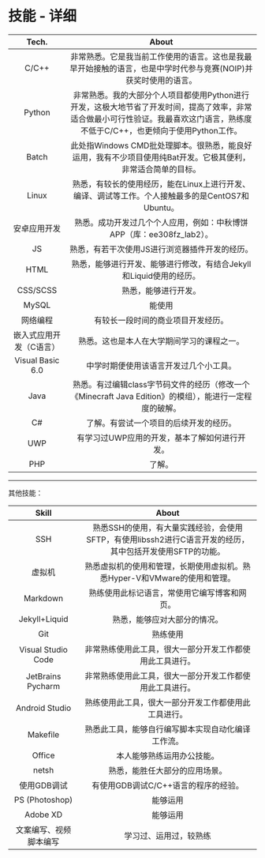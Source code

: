 # 技能 - 详细

|          Tech.          |                            About                             |
| :---------------------: | :----------------------------------------------------------: |
|    C/C++     | 非常熟悉。它是我当前工作使用的语言。这也是我最早开始接触的语言，也是中学时代参与竞赛(NOIP)并获奖时使用的语言。 |
|    Python    | 非常熟悉。我的大部分个人项目都使用Python进行开发，这极大地节省了开发时间，提高了效率，非常适合做最小可行性验证。我最喜欢这门语言，熟练度不低于C/C++，也更倾向于使用Python工作。 |
|    Batch     | 此处指Windows CMD批处理脚本。很熟悉，能良好运用，我有不少项目使用纯Bat开发。它极其便利，非常适合简单的目标。 |
|    Linux     | 熟悉，有较长的使用经历，能在Linux上进行开发、编译、调试等工作。个人接触最多的是CentOS7和Ubuntu。 |
|      安卓应用开发       | 熟悉。成功开发过几个个人应用，例如：中秋博饼APP（库：ee308fz_lab2）。 |
|           JS            |                熟悉，有若干次使用JS进行浏览器插件开发的经历。                |
|          HTML           | 熟悉，能够进行开发、能够进行修改，有结合Jekyll和Liquid使用的经历。 |
|        CSS/SCSS         |                     熟悉，能够进行开发。                     |
|          MySQL          |            能使用            |
|        网络编程         | 有较长一段时间的商业项目开发经历。 |
| 嵌入式应用开发（C语言） |          熟悉。这也是本人在大学期间学习的课程之一。          |
|    Visual Basic 6.0     | 中学时期便使用该语言开发过几个小工具。 |
|          Java           | 熟悉。有过编辑class字节码文件的经历（修改一个《Minecraft Java Edition》的模组），能进行一定程度的破解。 |
|           C#            |            了解。有尝试一个项目的后续开发的经历。            |
|           UWP           |        有学习过UWP应用的开发，基本了解如何进行开发。         |
|           PHP           |                            了解。                            |

---

其他技能：

|         Skill          |                            About                             |
| :--------------------: | :----------------------------------------------------------: |
|          SSH           | 熟悉SSH的使用，有大量实践经验，会使用SFTP，有使用libssh2进行C语言开发的经历，其中包括开发使用SFTP的功能。 |
|         虚拟机         | 熟悉虚拟机的使用和管理，长期使用虚拟机。熟悉Hyper-V和VMware的使用和管理。 |
|        Markdown        |         熟练使用此标记语言，常使用它编写博客和网页。         |
|     Jekyll+Liquid      |                 熟悉，能够应对大部分的情况。                 |
|          Git           |                           熟练使用                           |
|   Visual Studio Code   |   非常熟练使用此工具，很大一部分开发工作都使用此工具进行。   |
|   JetBrains Pycharm    |   非常熟练使用此工具，很大一部分开发工作都使用此工具进行。   |
|     Android Studio     |     熟练使用此工具，很大一部分开发工作都使用此工具进行。     |
|        Makefile        |      熟悉此工具，能够自行编写脚本实现自动化编译工作流。      |
|         Office         |                  本人能够熟练运用办公技能。                  |
|         netsh          |                熟悉，能胜任大部分的应用场景。                |
|      使用GDB调试       |             有使用GDB调试C/C++语言的程序的经验。             |
|     PS (Photoshop)     |                           能够运用                           |
|        Adobe XD        |                           能够运用                           |
| 文案编写、视频脚本编写 |                    学习过、运用过，较熟练                    |

